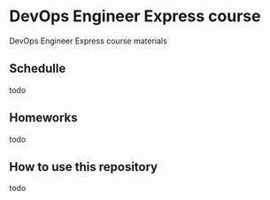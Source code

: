 # DevOps Engineer Express course

DevOps Engineer Express course materials

## Schedulle 

todo

## Homeworks

todo

## How to use this repository

todo
